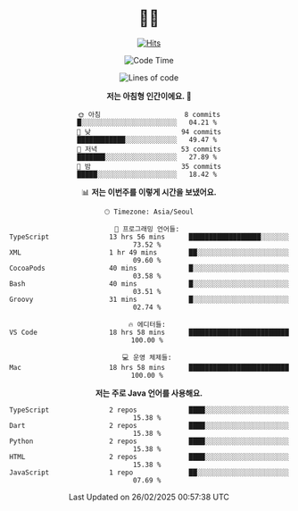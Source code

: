 <div align="center" >


# 👋🏼 

<!-- Hyunsoo's profile -->
  
[![Hits](https://hits.seeyoufarm.com/api/count/incr/badge.svg?url=https%3A%2F%2Fgithub.com%2Ftgt5248%2Fhit-counter&count_bg=%23007EC6&title_bg=%23555555&icon=angellist.svg&icon_color=%23FFFFFF&title=Number+of+visitors&edge_flat=false)](https://hits.seeyoufarm.com)

<!--START_SECTION:waka-->
![Code Time](http://img.shields.io/badge/Code%20Time-470%20hrs%203%20mins-blue)

![Lines of code](https://img.shields.io/badge/%EC%A0%80%EB%8A%94%20%EC%97%AC%ED%83%9C%EA%B9%8C%EC%A7%80%20-165.0%20thousand%20%EC%A4%84%EC%9D%98%20%EC%BD%94%EB%93%9C%EB%A5%BC%20%EC%9E%91%EC%84%B1%ED%96%88%EC%96%B4%EC%9A%94.-blue)

**저는 아침형 인간이에요. 🐤** 

```text
🌞 아침                     8 commits           █░░░░░░░░░░░░░░░░░░░░░░░░   04.21 % 
🌆 낮　                     94 commits          ████████████░░░░░░░░░░░░░   49.47 % 
🌃 저녁                     53 commits          ███████░░░░░░░░░░░░░░░░░░   27.89 % 
🌙 밤　                     35 commits          █████░░░░░░░░░░░░░░░░░░░░   18.42 % 
```


📊 **저는 이번주를 이렇게 시간을 보냈어요.** 

```text
🕑︎ Timezone: Asia/Seoul

💬 프로그래밍 언어들: 
TypeScript               13 hrs 56 mins      ██████████████████░░░░░░░   73.52 % 
XML                      1 hr 49 mins        ██░░░░░░░░░░░░░░░░░░░░░░░   09.60 % 
CocoaPods                40 mins             █░░░░░░░░░░░░░░░░░░░░░░░░   03.58 % 
Bash                     40 mins             █░░░░░░░░░░░░░░░░░░░░░░░░   03.51 % 
Groovy                   31 mins             █░░░░░░░░░░░░░░░░░░░░░░░░   02.74 % 

🔥 에디터들: 
VS Code                  18 hrs 58 mins      █████████████████████████   100.00 % 

💻 운영 체제들: 
Mac                      18 hrs 58 mins      █████████████████████████   100.00 % 
```

**저는 주로 Java 언어를 사용해요.** 

```text
TypeScript               2 repos             ████░░░░░░░░░░░░░░░░░░░░░   15.38 % 
Dart                     2 repos             ████░░░░░░░░░░░░░░░░░░░░░   15.38 % 
Python                   2 repos             ████░░░░░░░░░░░░░░░░░░░░░   15.38 % 
HTML                     2 repos             ████░░░░░░░░░░░░░░░░░░░░░   15.38 % 
JavaScript               1 repo              ██░░░░░░░░░░░░░░░░░░░░░░░   07.69 % 
```




 Last Updated on 26/02/2025 00:57:38 UTC
<!--END_SECTION:waka-->
 
<!--
**tgt5248/tgt5248** is a ✨ _special_ ✨ repository because its `README.md` (this file) appears on your GitHub profile.

Here are some ideas to get you started:

- 🔭 I’m currently working on ...
- 🌱 I’m currently learning ...
- 👯 I’m looking to collaborate on ...
- 🤔 I’m looking for help with ...
- 💬 Ask me about ...
- 📫 How to reach me: ...
- 😄 Pronouns: ...
- ⚡ Fun fact: ...
-->
